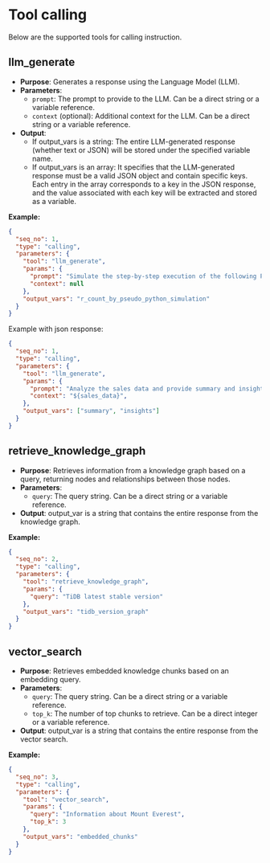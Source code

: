 # Tool calling

Below are the supported tools for calling instruction.

## llm_generate
- **Purpose**: Generates a response using the Language Model (LLM).
- **Parameters**: 
  - `prompt`: The prompt to provide to the LLM. Can be a direct string or a variable reference.
  - `context` (optional): Additional context for the LLM. Can be a direct string or a variable reference.
- **Output**:
  - If output_vars is a string: The entire LLM-generated response (whether text or JSON) will be stored under the specified variable name.
  - If output_vars is an array: It specifies that the LLM-generated response must be a valid JSON object and contain specific keys. Each entry in the array corresponds to a key in the JSON response, and the value associated with each key will be extracted and stored as a variable.

**Example:**
```json
{
  "seq_no": 1,
  "type": "calling",
  "parameters": {
    "tool": "llm_generate", 
    "params": {
      "prompt": "Simulate the step-by-step execution of the following Python code to count the occurrences of the character 'r' in the word 'strawberry'. Provide a detailed explanation of each step and the final numerical result.\n\nword = 'strawberry'\ncount = 0\nfor char in word:\n    if char == 'r':\n        count += 1\nprint(count)\n\n Example output:To count the occurrences of the character 'r' in the word 'strawberry' using the provided pseudo Python code, we can break it down step by step:\n\n1. Initialization:\n   - Set word = 'strawberry' and char_to_count = 'r'.\n\n2. Convert to Lowercase:\n   - Both word and char_to_count are already in lowercase:\n     word = 'strawberry'\n     char_to_count = 'r'\n\n3. Count Occurrences:\n   We iterate through each character c in word and check if c is equal to char_to_count ('r'):\n   - 's' → not 'r' (count = 0)\n   - 't' → not 'r' (count = 0)\n   - 'r' → is 'r' (count = 1)\n   - 'a' → not 'r' (count = 1)\n   - 'w' → not 'r' (count = 1)\n   - 'b' → not 'r' (count = 1)\n   - 'e' → not 'r' (count = 1)\n   - 'r' → is 'r' (count = 2)\n   - 'r' → is 'r' (count = 3)\n   - 'y' → not 'r' (count = 3)\n\n4. Final Count:\n   The total count of 'r' in 'strawberry' is 3.\n\nThus, the numerical result is 3.",
      "context": null
    },
    "output_vars": "r_count_by_pseudo_python_simulation"
  }
}
```

Example with json response:
```json
{
  "seq_no": 1,
  "type": "calling",
  "parameters": {
    "tool": "llm_generate",
    "params": {
      "prompt": "Analyze the sales data and provide summary and insights.",
      "context": "${sales_data}",
    },
    "output_vars": ["summary", "insights"]
  }
}
```

## retrieve_knowledge_graph
- **Purpose**: Retrieves information from a knowledge graph based on a query, returning nodes and relationships between those nodes.
- **Parameters**:
  - `query`: The query string. Can be a direct string or a variable reference.
- **Output**: output_var is a string that contains the entire response from the knowledge graph.

**Example:**
```json
{
  "seq_no": 2,
  "type": "calling",
  "parameters": {
    "tool": "retrieve_knowledge_graph",
    "params": {
      "query": "TiDB latest stable version"
    },
    "output_vars": "tidb_version_graph"
  }
}
```

## vector_search
- **Purpose**: Retrieves embedded knowledge chunks based on an embedding query.
- **Parameters**:
  - `query`: The query string. Can be a direct string or a variable reference.
  - `top_k`: The number of top chunks to retrieve. Can be a direct integer or a variable reference.
- **Output**: output_var is a string that contains the entire response from the vector search.

**Example:**
```json
{
  "seq_no": 3,
  "type": "calling",
  "parameters": {
    "tool": "vector_search",
    "params": {
      "query": "Information about Mount Everest",
      "top_k": 3
    },
    "output_vars": "embedded_chunks"
  } 
}
```